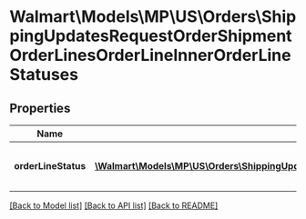 # Walmart\Models\MP\US\Orders\ShippingUpdatesRequestOrderShipmentOrderLinesOrderLineInnerOrderLineStatuses

## Properties

Name | Type | Description | Notes
------------ | ------------- | ------------- | -------------
**orderLineStatus** | [**\Walmart\Models\MP\US\Orders\ShippingUpdatesRequestOrderShipmentOrderLinesOrderLineInnerOrderLineStatusesOrderLineStatusInner[]**](ShippingUpdatesRequestOrderShipmentOrderLinesOrderLineInnerOrderLineStatusesOrderLineStatusInner.md) | Details about the Order Line status |


[[Back to Model list]](./) [[Back to API list]](../../../../../README.md#supported-apis) [[Back to README]](../../../../../README.md)
